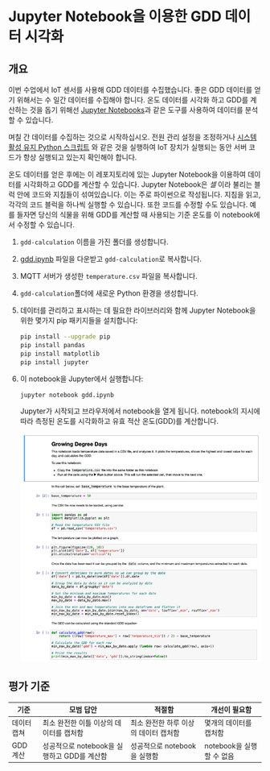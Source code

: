 # Jupyter Notebook을 이용한 GDD 데이터 시각화

## 개요

이번 수업에서 IoT 센서를 사용해 GDD 데이터를 수집했습니다. 좋은 GDD 데이터를 얻기 위해서는 수 일간 데이터를 수집해야 합니다. 온도 데이터를 시각화 하고 GDD를 계산하는 것을 돕기 위해선 [Jupyter Notebooks](https://jupyter.org)과 같은 도구를 사용하여 데이터를 분석할 수 있습니다.

며칠 간 데이터를 수집하는 것으로 시작하십시오. 전원 관리 설정을 조정하거나 [시스템 활성 유지 Python 스크립트](https://github.com/jaqsparow/keep-system-active) 와 같은 것을 실행하여 IoT 장치가 실행되는 동안 서버 코드가 항상 실행되고 있는지 확인해야 합니다.

온도 데이터를 얻은 후에는 이 레포지토리에 있는 Jupyter Notebook을 이용하여 데이터를 시각화하고 GDD를 계산할 수 있습니다. Jupyter Notebook은 _셀_ 이라 불리는 블럭 안에 코드와 지침들이 섞여있습니다. 이는 주로 파이썬으로 작성됩니다. 지침을 읽고, 각각의 코드 블럭을 하나씩 실행할 수 있습니다. 또한 코드를 수정할 수도 있습니다. 예를 들자면 당신의 식물을 위해 GDD를 계산할 때 사용되는 기준 온도를 이 notebook에서 수정할 수 있습니다.

1. `gdd-calculation` 이름을 가진 폴더를 생성합니다.

1. [gdd.ipynb](../code-notebook/gdd.ipynb) 파일을 다운받고 `gdd-calculation`로 복사합니다.

1. MQTT 서버가 생성한 `temperature.csv` 파일을 복사합니다.

1. `gdd-calculation`폴더에 새로운 Python 환경을 생성합니다.

1. 데이터를 관리하고 표시하는 데 필요한 라이브러리와 함께 Jupyter Notebook을 위한 몇가지 pip 패키지들을 설치합니다:

   ```sh
   pip install --upgrade pip
   pip install pandas
   pip install matplotlib
   pip install jupyter
   ```

1. 이 notebook을 Jupyter에서 실행합니다:

   ```sh
   jupyter notebook gdd.ipynb
   ```

   Jupyter가 시작되고 브라우저에서 notebook을 열게 됩니다. notebook의 지시에 따라 측정된 온도를 시각화하고 유효 적산 온도(GDD)를 계산합니다.

   ![The jupyter notebook](../../../../images/gdd-jupyter-notebook.png)

## 평가 기준

| 기준        | 모범 답안                                   | 적절함                                | 개선이 필요함             |
| ----------- | ------------------------------------------- | ------------------------------------- | ------------------------- |
| 데이터 캡쳐 | 최소 완전한 이틀 이상의 데이터를 캡처함     | 최소 완전한 하루 이상의 데이터 캡처함 | 몇개의 데이터를 캡처함    |
| GDD 계산    | 성공적으로 notebook을 실행하고 GDD를 계산함 | 성공적으로 notebook을 실행함          | notebook을 실행할 수 없음 |
